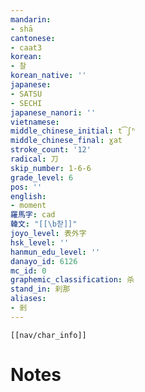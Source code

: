 ```yaml
---
mandarin:
- shā
cantonese:
- caat3
korean:
- 찰
korean_native: ''
japanese:
- SATSU
- SECHI
japanese_nanori: ''
vietnamese:
middle_chinese_initial: t͡ʃʰ
middle_chinese_final: ɣat
stroke_count: '12'
radical: 刀
skip_number: 1-6-6
grade_level: 6
pos: ''
english:
- moment
羅馬字: cad
韓文: "[[\b찯]]"
joyo_level: 表外字
hsk_level: ''
hanmun_edu_level: ''
danayo_id: 6126
mc_id: 0
graphemic_classification: 杀
stand_in: 刹那
aliases:
- 剎
---
```

```meta-bind-embed
[[nav/char_info]]
```

# Notes

